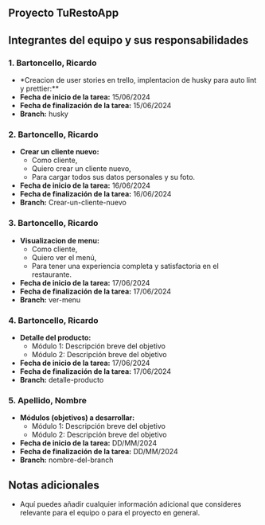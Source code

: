 ## Proyecto TuRestoApp

## Integrantes del equipo y sus responsabilidades

### 1. Bartoncello, Ricardo

- \*Creacion de user stories en trello, implentacion de husky para auto lint y prettier:\*\*
- **Fecha de inicio de la tarea:** 15/06/2024
- **Fecha de finalización de la tarea:** 15/06/2024
- **Branch:** husky

### 2. Bartoncello, Ricardo

- **Crear un cliente nuevo:**
  - Como cliente,
  - Quiero crear un cliente nuevo,
  - Para cargar todos sus datos personales y su foto.
- **Fecha de inicio de la tarea:** 16/06/2024
- **Fecha de finalización de la tarea:** 16/06/2024
- **Branch:** Crear-un-cliente-nuevo

### 3. Bartoncello, Ricardo

- **Visualizacion de menu:**
  -  Como cliente,
  -  Quiero ver el menú,
  -  Para tener una experiencia completa y satisfactoria en el restaurante.
- **Fecha de inicio de la tarea:** 17/06/2024
- **Fecha de finalización de la tarea:** 17/06/2024
- **Branch:** ver-menu

### 4. Bartoncello, Ricardo

- **Detalle del producto:**
  - Módulo 1: Descripción breve del objetivo
  - Módulo 2: Descripción breve del objetivo
- **Fecha de inicio de la tarea:** 17/06/2024
- **Fecha de finalización de la tarea:** 17/06/2024
- **Branch:** detalle-producto

### 5. Apellido, Nombre

- **Módulos (objetivos) a desarrollar:**
  - Módulo 1: Descripción breve del objetivo
  - Módulo 2: Descripción breve del objetivo
- **Fecha de inicio de la tarea:** DD/MM/2024
- **Fecha de finalización de la tarea:** DD/MM/2024
- **Branch:** nombre-del-branch

## Notas adicionales

- Aquí puedes añadir cualquier información adicional que consideres relevante para el equipo o para el proyecto en general.
